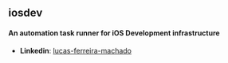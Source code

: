 ## iosdev
#### An automation task runner for iOS Development infrastructure

- **Linkedin**: [lucas-ferreira-machado](https://www.linkedin.com/in/lucas-ferreira-machado)